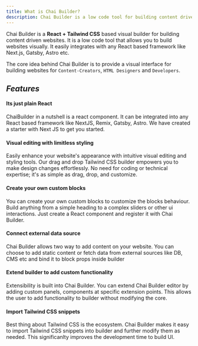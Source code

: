 ```yaml
---
title: What is Chai Builder?
description: Chai Builder is a low code tool for building content driven websites.
---
```


Chai Builder is a **React + Tailwind CSS** based visual builder for building content driven websites. 
It is a low code tool that allows you to build websites visually. It easily integrates 
with any React based framework like Next.js, Gatsby, Astro etc.

The core idea behind Chai Builder is to provide a visual interface for building websites for
`Content-Creators`, `HTML Designers` and `Developers`.

## _Features_

#### Its just plain React
ChaiBuilder in a nutshell is a react component. It can be integrated into any React based framework like NextJS, Remix, Gatsby, Astro. We have created a starter with Next JS to get you started.

#### Visual editing with limitless styling
Easily enhance your website's appearance with intuitive visual editing and styling tools. Our drag and drop Tailwind CSS builder empowers you to make design changes effortlessly. No need for coding or technical expertise; it's as simple as drag, drop, and customize.

#### Create your own custom blocks
You can create your own custom blocks to customize the blocks behaviour. Build anything from a simple heading to a complex sliders or other ui interactions. Just create a React component and register it with Chai Builder.

#### Connect external data source
Chai Builder allows two way to add content on your website. You can choose to add static content or fetch data from external sources like DB, CMS etc and bind it to block props inside builder

#### Extend builder to add custom functionality
Extensibility is built into Chai Builder. You can extend Chai Builder editor by adding custom panels, components at specific extension points. This allows the user to add functionality to builder without modifying the core.

#### Import Tailwind CSS snippets
Best thing about Tailwind CSS is the ecosystem. Chai Builder makes it easy to import Tailwind CSS snippets into builder and further modify them as needed. This significanlty improves the development time to build UI.

